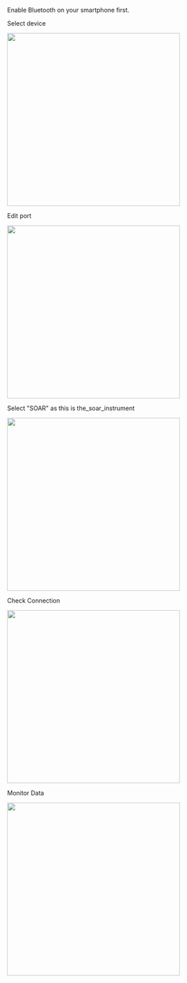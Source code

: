 Enable Bluetooth on your smartphone first. 

Select device

<img src="https://github.com/MaxBaex/the_soar_system/raw/gh-pages/_posts/media/20210316_bluetooth_1.png" width="400" />


Edit port

<img src="https://github.com/MaxBaex/the_soar_system/raw/gh-pages/_posts/media/20210316_bluetooth_2.png" width="400" />


Select "SOAR" as this is the_soar_instrument

<img src="https://github.com/MaxBaex/the_soar_system/raw/gh-pages/_posts/media/20210316_bluetooth_3.png" width="400" />


Check Connection

<img src="https://github.com/MaxBaex/the_soar_system/raw/gh-pages/_posts/media/20210316_bluetooth_4.png" width="400" />


Monitor Data

<img src="https://github.com/MaxBaex/the_soar_system/raw/gh-pages/_posts/media/20210316_bluetooth_5.png" width="400" />
